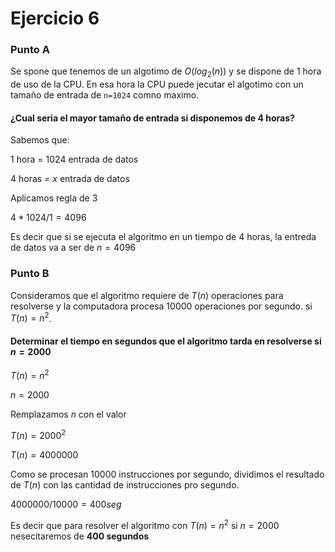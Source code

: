 # Ejercicio 6

### Punto A

Se spone que tenemos de un algotimo de $O(log_2(n))$ y se dispone de 1 hora de uso de la CPU. En esa hora la CPU puede jecutar el algotimo con un tamaño de entrada de `n=1024` comno maximo.

#### ¿Cual seria el mayor tamaño de entrada si disponemos de 4 horas?

Sabemos que:

1 hora = $1024$ entrada de datos

4 horas = $x$ entrada de datos

Aplicamos regla de 3 

$4 * 1024 / 1 = 4096$

Es decir que si se ejecuta el algoritmo en un tiempo de 4 horas, la entreda de datos va a ser de $n=4096$

### Punto B

Consideramos que el algoritmo requiere de $T(n)$ operaciones para resolverse y la computadora procesa 10000 operaciones por segundo. si $T(n)=n^2$.

#### Determinar el tiempo en segundos que el algoritmo tarda en resolverse si $n=2000$

$T(n) = n^2$

$n=2000$

Remplazamos $n$ con el valor

$T(n) = 2000^2$

$T(n) = 4000000$

Como se procesan $10000$ instrucciones por segundo, dividimos el resultado de $T(n)$ con las cantidad de instrucciones pro segundo.

$4000000/10000 = 400seg$

Es decir que para resolver el algoritmo con $T(n)=n^2$ si $n=2000$ nesecitaremos de **400 segundos**